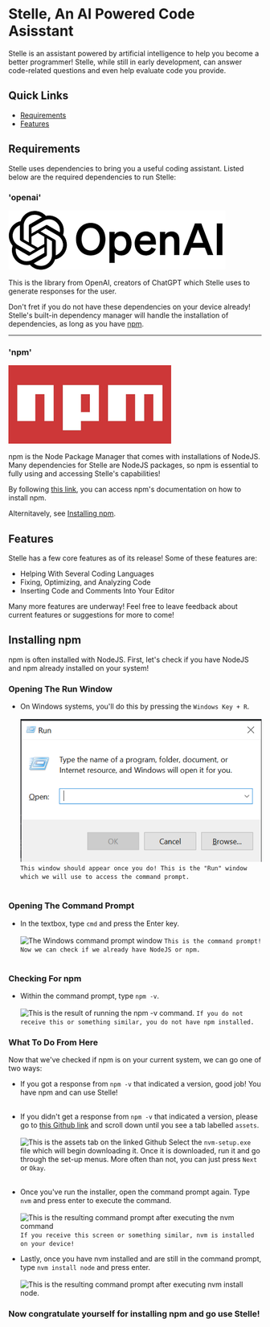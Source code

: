 # Stelle, An AI Powered Code Asisstant

Stelle is an assistant powered by artificial intelligence to help you become a better programmer! Stelle, while still in early development, can answer code-related questions and even help evaluate code you provide.

## Quick Links

- [Requirements](#requirements)
- [Features](#features)

## Requirements

Stelle uses dependencies to bring you a useful coding assistant. Listed below are the required dependencies to run Stelle:

### 'openai'

![OpenAI logo](https://github.com/matthancantrell/Stelle/blob/master/assets/openai.png?raw=true)

This is the library from OpenAI, creators of ChatGPT which Stelle uses to generate responses for the user.

Don't fret if you do not have these dependencies on your device already! Stelle's built-in dependency manager will handle the installation of dependencies, as long as you have [npm](#npm).

---

### 'npm'

![npm logo](https://github.com/matthancantrell/Stelle/blob/master/assets/npm.png?raw=true)

npm is the Node Package Manager that comes with installations of NodeJS. Many dependencies for Stelle are NodeJS packages, so npm is essential to fully using and accessing Stelle's capabilities!

By following [this link](https://docs.npmjs.com/downloading-and-installing-node-js-and-npm), you can access npm's documentation on how to install npm.

Alternitavely, see [Installing npm](#installing-npm). 

## Features

Stelle has a few core features as of its release! Some of these features are:

- Helping With Several Coding Languages
- Fixing, Optimizing, and Analyzing Code
- Inserting Code and Comments Into Your Editor

Many more features are underway! Feel free to leave feedback about current features or suggestions for more to come!

## Installing npm

npm is often installed with NodeJS. First, let's check if you have NodeJS and npm already installed on your system!

### Opening The Run Window
- On Windows systems, you'll do this by pressing the `Windows Key + R`.<br><br>
![The Windows 'run' window](https://github.com/matthancantrell/Stelle/blob/master/assets/run.png?raw=true)<br>
```This window should appear once you do! This is the "Run" window which we will use to access the command prompt.```
<br><br>

### Opening The Command Prompt
- In the textbox, type `cmd` and press the Enter key.<br><br>
![The Windows command prompt window](https://github.com/matthancantrell/Stelle/blob/master/assets/cmd.png?raw=true)
```This is the command prompt! Now we can check if we already have NodeJS or npm.```
<br><br>

### Checking For npm

- Within the command prompt, type `npm -v`.<br><br>
![This is the result of running the `npm -v` command.](https://github.com/matthancantrell/Stelle/blob/master/assets/npmv.png?raw=true)
```If you do not receive this or something similar, you do not have npm installed.```

### What To Do From Here

Now that we've checked if npm is on your current system, we can go one of two ways:

- If you got a response from `npm -v` that indicated a version, good job! You have npm and can use Stelle!<br><br>
- If you didn't get a response from `npm -v` that indicated a version, please go to [this Github link](https://github.com/coreybutler/nvm-windows/releases) and scroll down until you see a tab labelled `assets`.<br><br>
![This is the assets tab on the linked Github](https://github.com/matthancantrell/Stelle/blob/master/assets/assets.png?raw=true)
Select the `nvm-setup.exe` file which will begin downloading it. Once it is downloaded, run it and go through the set-up menus. More often than not, you can just press `Next` or `Okay`.<br><br>

- Once you've run the installer, open the command prompt again. Type `nvm` and press enter to execute the command.<br><br>
![This is the resulting command prompt after executing the `nvm` command](https://github.com/matthancantrell/Stelle/blob/master/assets/nvm.png?raw=true)
```If you receive this screen or something similar, nvm is installed on your device!```

- Lastly, once you have nvm installed and are still in the command prompt, type `nvm install node` and press enter.<br><br>
![This is the resulting command prompt after executing `nvm install node`.](https://github.com/matthancantrell/Stelle/blob/master/assets/nvminstallnode.png?raw=true)

### Now congratulate yourself for installing npm and go use Stelle!
